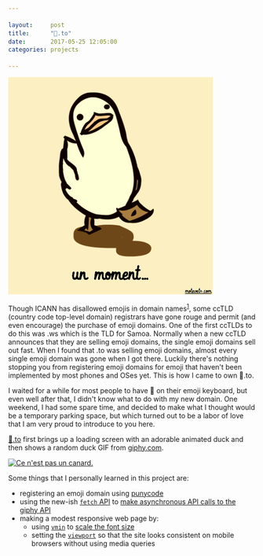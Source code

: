 ```yaml
---

layout:     post
title:      "🦆.to"
date:       2017-05-25 12:05:00
categories: projects

---
```


[![un moment](/images/duck_loading.png)](http://🦆.to)

Though ICANN has disallowed emojis in domain names<sup>[1]</sup>, some ccTLD (country code top-level domain) registrars have gone rouge and permit (and even encourage) the purchase of emoji domains.  One of the first ccTLDs to do this was .ws which is the TLD for Samoa.  Normally when a new ccTLD announces that they are selling emoji domains, the single emoji domains sell out fast. When I found that .to was selling emoji domains, almost every single emoji domain was gone when I got there.  Luckily there's nothing stopping you from registering emoji domains for emoji that haven't been implemented by most phones and OSes yet.  This is how I came to own 🦆.to.

I waited for a while for most people to have 🦆 on their emoji keyboard, but even well after that, I didn't know what to do with my new domain.  One weekend, I had some spare time, and decided to make what I thought would be a temporary parking space, but which turned out to be a labor of love that I am very proud to introduce to you here.

[🦆.to] first brings up a loading screen with an adorable animated duck and then shows a random duck GIF from [giphy.com].

[![Ce n'est pas un canard.](/images/ducks.gif)](http://🦆.to)

Some things that I personally learned in this project are:
- registering an emoji domain using [punycode]
- using the new-ish [`fetch` API] to [make asynchronous API calls to the giphy API](https://github.com/motevets/duck/blob/78bd1ea492fc5018307e4c7b7d6647a762023f7f/index.html#L13)
- making a modest responsive web page by:
  - using [`vmin`] to [scale the font size](https://github.com/motevets/duck/blob/78bd1ea492fc5018307e4c7b7d6647a762023f7f/index.html#L74)
  - setting the [`viewport`] so that the site looks consistent on mobile browsers without using media queries

[1]: https://features.icann.org/ssac-advisory-use-emoji-domain-names
[giphy.com]: http://giphy.com
[🦆.to]: http://🦆.to/
[`fetch` API]: https://developer.mozilla.org/en-US/docs/Web/API/Fetch_API
[`vmin`]: https://css-tricks.com/simple-little-use-case-vmin/
[`viewport`]: https://developer.mozilla.org/en-US/docs/Mozilla/Mobile/Viewport_meta_tag
[punycode]: https://en.wikipedia.org/wiki/Punycode
